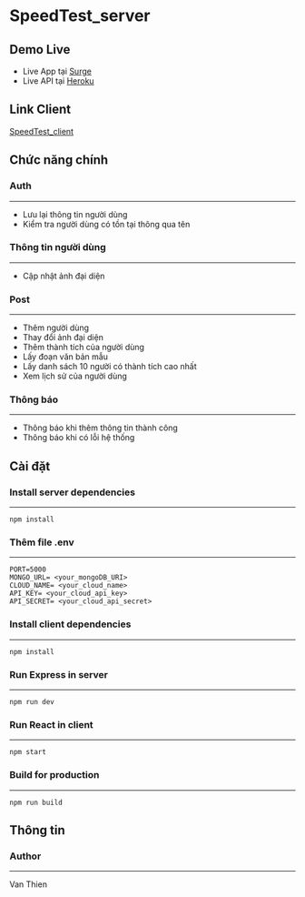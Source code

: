 # SpeedTest_server
## Demo Live
* Live App tại [Surge](http://typing-speed.surge.sh)
* Live API tại [Heroku](https://typing-speed-3324.herokuapp.com)
## Link Client
[SpeedTest_client](https://github.com/duongvanthien2209/SpeedTest_client)
## Chức năng chính
### Auth
***
* Lưu lại thông tin người dùng
* Kiểm tra người dùng có tồn tại thông qua tên
### Thông tin người dùng
***
* Cập nhật ảnh đại diện
### Post
***
* Thêm người dùng
* Thay đổi ảnh đại diện
* Thêm thành tích của người dùng
* Lấy đoạn văn bản mẫu
* Lấy danh sách 10 người có thành tích cao nhất
* Xem lịch sử của người dùng
### Thông báo
***
* Thông báo khi thêm thông tin thành công
* Thông báo khi có lỗi hệ thống
## Cài đặt
### Install server dependencies
***
`npm install`
### Thêm file .env
***
```.env
PORT=5000
MONGO_URL= <your_mongoDB_URI>
CLOUD_NAME= <your_cloud_name>
API_KEY= <your_cloud_api_key>
API_SECRET= <your_cloud_api_secret>
```
### Install client dependencies
***
`npm install`
### Run Express in server
***
`npm run dev`
### Run React in client
***
`npm start`
### Build for production
*** 
`npm run build`
## Thông tin
### Author
***
Van Thien
